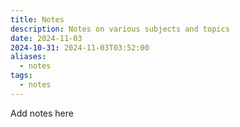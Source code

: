 ```yaml
---
title: Notes
description: Notes on various subjects and topics
date: 2024-11-03
2024-10-31: 2024-11-03T03:52:00
aliases:
  - notes
tags:
  - notes
---
```

Add notes here
